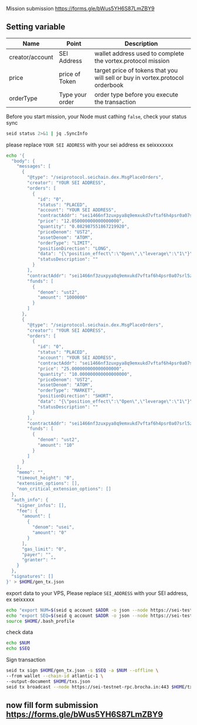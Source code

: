 Mission submission https://forms.gle/bWus5YH6S87LmZBY9

## Setting variable 

<html>
<body>
<!--StartFragment-->

Name | Point | Description 
-- | -- | --
 | creator/account | SEI Address | wallet address used to complete the vortex.protocol mission
price | price of Token | target price of tokens that you will sell or buy in vortex.protocol orderbook
orderType | Type your order | order type before you execute the transaction
<!--EndFragment-->
</body>
</html>

Before you start mission, your Node must cathing `false`, check your status sync
```bash
seid status 2>&1 | jq .SyncInfo
```

please replace `YOUR SEI ADDRESS` with your sei address ex seixxxxxxx
```bash
echo '{
  "body": {
    "messages": [
      {
        "@type": "/seiprotocol.seichain.dex.MsgPlaceOrders",
        "creator": "YOUR SEI ADDRESS",
        "orders": [
          {
            "id": "0",
            "status": "PLACED",
            "account": "YOUR SEI ADDRESS",
            "contractAddr": "sei1466nf3zuxpya8q9emxukd7vftaf6h4psr0a07srl5zw74zh84yjqpeheyc",
            "price": "12.050000000000000000",
            "quantity": "0.082987551867219920",
            "priceDenom": "UST2",
            "assetDenom": "ATOM",
            "orderType": "LIMIT",
            "positionDirection": "LONG",
            "data": "{\"position_effect\":\"Open\",\"leverage\":\"1\"}",
            "statusDescription": ""
          }
        ],
        "contractAddr": "sei1466nf3zuxpya8q9emxukd7vftaf6h4psr0a07srl5zw74zh84yjqpeheyc",
        "funds": [
          {
            "denom": "ust2",
            "amount": "1000000"
          }
        ]
      },
      {
        "@type": "/seiprotocol.seichain.dex.MsgPlaceOrders",
        "creator": "YOUR SEI ADDRESS",
        "orders": [
          {
            "id": "0",
            "status": "PLACED",
            "account": "YOUR SEI ADDRESS",
            "contractAddr": "sei1466nf3zuxpya8q9emxukd7vftaf6h4psr0a07srl5zw74zh84yjqpeheyc",
            "price": "25.000000000000000000",
            "quantity": "10.000000000000000000",
            "priceDenom": "UST2",
            "assetDenom": "ATOM",
            "orderType": "MARKET",
            "positionDirection": "SHORT",
            "data": "{\"position_effect\":\"Open\",\"leverage\":\"1\"}",
            "statusDescription": ""
          }
        ],
        "contractAddr": "sei1466nf3zuxpya8q9emxukd7vftaf6h4psr0a07srl5zw74zh84yjqpeheyc",
        "funds": [
          {
            "denom": "ust2",
            "amount": "10"
          }
        ]
      }
    ],
    "memo": "",
    "timeout_height": "0",
    "extension_options": [],
    "non_critical_extension_options": []
  },
  "auth_info": {
    "signer_infos": [],
    "fee": {
      "amount": [
        {
          "denom": "usei",
          "amount": "0"
        }
      ],
      "gas_limit": "0",
      "payer": "",
      "granter": ""
    }
  },
  "signatures": []
}' > $HOME/gen_tx.json
```
export data to your VPS, Please replace `SEI_ADDRESS` with your SEI address, ex seixxxxx

```bash
echo "export NUM=$(seid q account $ADDR -o json --node https://sei-testnet-rpc.brocha.in:443 | jq -r .account_number)" >> $HOME/.bash_profile
echo "export SEQ=$(seid q account $ADDR -o json --node https://sei-testnet-rpc.brocha.in:443 | jq -r .sequence)" >> $HOME/.bash_profile
source $HOME/.bash_profile
```
check data 
```bash
echo $NUM
echo $SEQ
```
Sign transaction
```bash
seid tx sign $HOME/gen_tx.json -s $SEQ -a $NUM --offline \
--from wallet --chain-id atlantic-1 \
--output-document $HOME/txs.json
seid tx broadcast --node https://sei-testnet-rpc.brocha.in:443 $HOME/txs.json
```

## now fill form submission https://forms.gle/bWus5YH6S87LmZBY9

